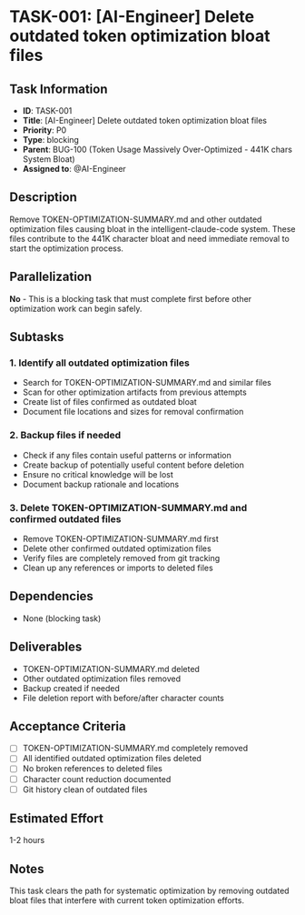 # TASK-001: [AI-Engineer] Delete outdated token optimization bloat files

## Task Information
- **ID**: TASK-001
- **Title**: [AI-Engineer] Delete outdated token optimization bloat files
- **Priority**: P0
- **Type**: blocking
- **Parent**: BUG-100 (Token Usage Massively Over-Optimized - 441K chars System Bloat)
- **Assigned to**: @AI-Engineer

## Description
Remove TOKEN-OPTIMIZATION-SUMMARY.md and other outdated optimization files causing bloat in the intelligent-claude-code system. These files contribute to the 441K character bloat and need immediate removal to start the optimization process.

## Parallelization
**No** - This is a blocking task that must complete first before other optimization work can begin safely.

## Subtasks

### 1. Identify all outdated optimization files
- Search for TOKEN-OPTIMIZATION-SUMMARY.md and similar files
- Scan for other optimization artifacts from previous attempts
- Create list of files confirmed as outdated bloat
- Document file locations and sizes for removal confirmation

### 2. Backup files if needed
- Check if any files contain useful patterns or information
- Create backup of potentially useful content before deletion
- Ensure no critical knowledge will be lost
- Document backup rationale and locations

### 3. Delete TOKEN-OPTIMIZATION-SUMMARY.md and confirmed outdated files
- Remove TOKEN-OPTIMIZATION-SUMMARY.md first
- Delete other confirmed outdated optimization files
- Verify files are completely removed from git tracking
- Clean up any references or imports to deleted files

## Dependencies
- None (blocking task)

## Deliverables
- TOKEN-OPTIMIZATION-SUMMARY.md deleted
- Other outdated optimization files removed
- Backup created if needed
- File deletion report with before/after character counts

## Acceptance Criteria
- [ ] TOKEN-OPTIMIZATION-SUMMARY.md completely removed
- [ ] All identified outdated optimization files deleted
- [ ] No broken references to deleted files
- [ ] Character count reduction documented
- [ ] Git history clean of outdated files

## Estimated Effort
1-2 hours

## Notes
This task clears the path for systematic optimization by removing outdated bloat files that interfere with current token optimization efforts.